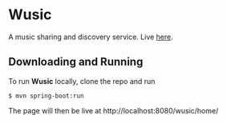 # Wusic

A music sharing and discovery service.  Live [here](http://ec2-13-59-175-142.us-east-2.compute.amazonaws.com:8080/wusic/).

## Downloading and Running
To run **Wusic** locally, clone the repo and run 
```
$ mvn spring-boot:run 
```
The page will then be live at http://localhost:8080/wusic/home/
